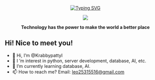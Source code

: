 <div align="center">
  
  <!-- dynamic typing effect 动态打字效果 -->
  <div align="center">
    <a href="">
      <img src="https://readme-typing-svg.demolab.com?font=Fira+Code&pause=1000&width=435&lines=print(%22Hello+World%22)" alt="Typing SVG" />      
    </a>
  </div>

  <!-- knock code pictures 敲代码的图片 -->
  <img src="https://p8.itc.cn/images01/20230921/d947ade96302458283696a4b9c8ea4a0.gif" /><br>

<p><b>Technology has the power to make the world a better place</b></p>
</div>

## Hi! Nice to meet you!

<!-- 个人简介 -->
- 👋 Hi, I’m @Krabbypattyl
- 👀 I ’m interest in python, server development, database, AI, etc.
- 🌱 I’m currently learning database, AI.
- 📫 How to reach me? Email: leo25315516@gmail.com
